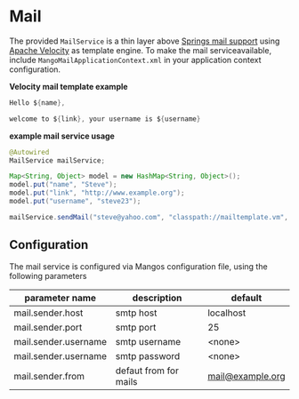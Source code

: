 # Mail

The provided `MailService` is a thin layer above [Springs mail support](http://docs.spring.io/spring-integration/reference/html/mail.html) using [Apache Velocity](http://velocity.apache.org/) as template engine.
To make the mail serviceavailable, include `MangoMailApplicationContext.xml` in your application context configuration.

**Velocity mail template example**
```java
Hello ${name},

welcome to ${link}, your username is ${username}
```

**example mail service usage**
```java
@Autowired
MailService mailService;

Map<String, Object> model = new HashMap<String, Object>();
model.put("name", "Steve");
model.put("link", "http://www.example.org");
model.put("username", "steve23");

mailService.sendMail("steve@yahoo.com", "classpath://mailtemplate.vm", model);

```

## Configuration

The mail service is configured via Mangos configuration file, using the following parameters

| parameter name | description | default |
| -- | -- | -- |
| mail.sender.host | smtp host | localhost |
| mail.sender.port | smtp port | 25 |
| mail.sender.username | smtp username | &lt;none&gt; |
| mail.sender.username | smtp password | &lt;none&gt; |
| mail.sender.from | defaut from for mails | mail@example.org |
